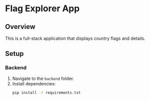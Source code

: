 # Flag Explorer App

## Overview
This is a full-stack application that displays country flags and details.

## Setup
### Backend
1. Navigate to the `backend` folder.
2. Install dependencies:
   ```bash
   pip install -r requirements.txt
